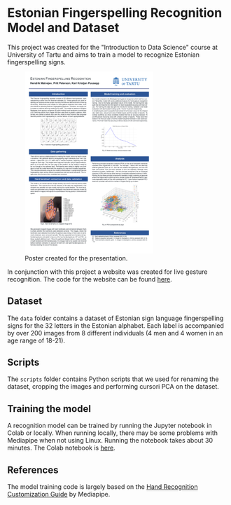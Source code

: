 # Estonian Fingerspelling Recognition Model and Dataset
This project was created for the "Introduction to Data Science" course at University of Tartu and aims to train a model to recognize Estonian fingerspelling signs. 
<figure>    
    <img src="./assets/Estonian_Fingerspelling-poster-final-1.png"
        alt="Poster"
        width="69%">
    <figcaption>Poster created for the presentation.</figcaption>
</figure>

In conjunction with this project a website was created for live gesture recognition. The code for the website can be found [here](https://github.com/hendrimat/kiireviibe-site).

## Dataset
The `data` folder contains a dataset of Estonian sign language fingerspelling signs for the 32 letters in the Estonian alphabet.
Each label is accompanied by over 200 images from 8 different individuals (4 men and 4 women in an age range of 18-21). 

## Scripts
The `scripts` folder contains Python scripts that we used for renaming the dataset, cropping the images and performing cursori PCA on the dataset.

## Training the model
A recognition model can be trained by running the Jupyter notebook in Colab or locally. When running locally, there may be some problems with Mediapipe when not using Linux.
Running the notebook takes about 30 minutes.
The Colab notebook is [here](https://colab.research.google.com/drive/1RgLQycIGeySCx58SFGnGl-DNT7RI3tMR?usp=sharing).

## References
The model training code is largely based on the [Hand Recognition Customization Guide](https://developers.google.com/mediapipe/solutions/customization/gesture_recognizer) by Mediapipe.
